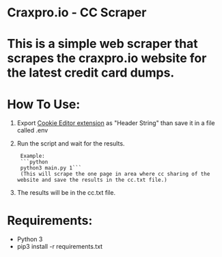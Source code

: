 # Craxpro.io - CC Scraper   
# This is a simple web scraper that scrapes the craxpro.io website for the latest credit card dumps.

# How To Use:

1. Export [Cookie Editor extension](https://chromewebstore.google.com/detail/cookie-editor/hlkenndednhfkekhgcdicdfddnkalmdm?hl=en-US&utm_source=ext_sidebar) as "Header String" than save it in a file called .env

2. Run the script and wait for the results. 
    
        Example: 
        ```python
        python3 main.py 1```
        (This will scrape the one page in area where cc sharing of the website and save the results in the cc.txt file.)

3. The results will be in the cc.txt file.

# Requirements:
- Python 3
- pip3 install -r requirements.txt
